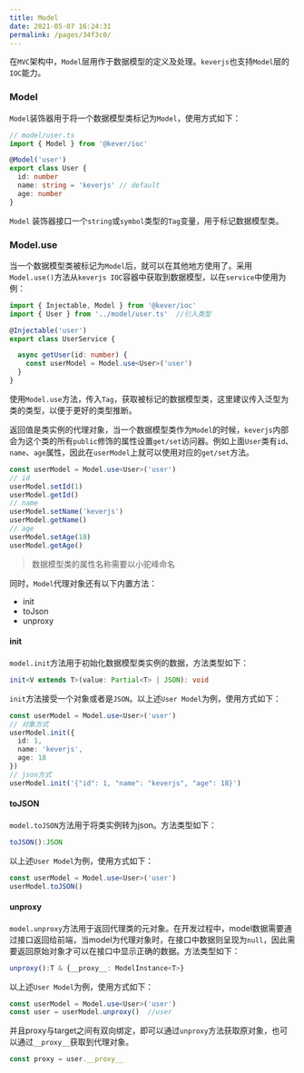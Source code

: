 ```yaml
---
title: Model
date: 2021-05-07 16:24:31
permalink: /pages/34f3c0/
---
```


在`MVC`架构中，`Model`层用作于数据模型的定义及处理。`keverjs`也支持`Model`层的`IOC`能力。


### Model

`Model`装饰器用于将一个数据模型类标记为`Model`，使用方式如下：

```ts
// model/user.ts
import { Model } from '@kever/ioc'

@Model('user')
export class User {
  id: number
  name: string = 'keverjs' // default
  age: number
}
```
`Model` 装饰器接口一个`string`或`symbol`类型的`Tag`变量，用于标记数据模型类。


### Model.use

当一个数据模型类被标记为`Model`后，就可以在其他地方使用了。采用`Model.use()`方法从`keverjs IOC`容器中获取到数据模型，以在`service`中使用为例：

```ts
import { Injectable, Model } from '@kever/ioc'
import { User } from '../model/user.ts'  //引入类型

@Injectable('user')
export class UserService {

  async getUser(id: number) {
    const userModel = Model.use<User>('user')
  }
}
```
使用`Model.use`方法，传入`Tag`，获取被标记的数据模型类，这里建议传入泛型为类的类型，以便于更好的类型推断。

返回值是类实例的代理对象，当一个数据模型类作为`Model`的时候，`keverjs`内部会为这个类的所有`public`修饰的属性设置`get/set`访问器。例如上面`User`类有`id`、`name`、`age`属性，因此在`userModel`上就可以使用对应的`get/set`方法。
```ts
const userModel = Model.use<User>('user')
// id
userModel.setId(1)
userModel.getId()
// name
userModel.setName('keverjs')
userModel.getName()
// age
userModel.setAge(18)
userModel.getAge()
```

> 数据模型类的属性名称需要以小驼峰命名

同时，`Model`代理对象还有以下内置方法：

- init
- toJson
- unproxy

#### init
`model.init`方法用于初始化数据模型类实例的数据，方法类型如下：
```ts
init<V extends T>(value: Partial<T> | JSON): void
```
`init`方法接受一个对象或者是`JSON`。以上述`User Model`为例，使用方式如下：
```ts
const userModel = Model.use<User>('user')
// 对象方式
userModel.init({
  id: 1,
  name: 'keverjs',
  age: 18
})
// json方式
userModel.init('{"id": 1, "name": "keverjs", "age": 18}')

```

#### toJSON
`model.toJSON`方法用于将类实例转为json。方法类型如下：
```ts
toJSON():JSON
```
以上述`User Model`为例，使用方式如下：
```ts
const userModel = Model.use<User>('user')
userModel.toJSON()
```
#### unproxy
`model.unproxy`方法用于返回代理类的元对象。在开发过程中，model数据需要通过接口返回给前端，当model为代理对象时，在接口中数据则呈现为`null`，因此需要返回原始对象才可以在接口中显示正确的数据。方法类型如下：
```ts
unproxy():T & {__proxy__: ModelInstance<T>}
```
以上述`User Model`为例，使用方式如下：
```ts
const userModel = Model.use<User>('user')
const user = userModel.unproxy()  //user
```
并且proxy与target之间有双向绑定，即可以通过`unproxy`方法获取原对象，也可以通过`__proxy__`获取到代理对象。
```ts
const proxy = user.__proxy__
```
